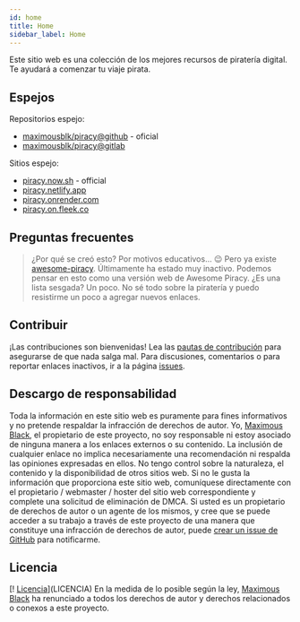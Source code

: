 ```yaml
---
id: home
title: Home
sidebar_label: Home
---
```


Este sitio web es una colección de los mejores recursos de piratería digital. Te ayudará a comenzar tu viaje pirata. 

## Espejos
Repositorios espejo:
- [maximousblk/piracy@github](https://github.com/maximousblk/piracy) - oficial
- [maximousblk/piracy@gitlab](https://gitlab.com/maximousblk/piracy)

Sitios espejo:
- [piracy.now.sh](https://piracy.now.sh/) - official
- [piracy.netlify.app](https://piracy.netlify.app/)
- [piracy.onrender.com](https://piracy.onrender.com/)
- [piracy.on.fleek.co](https://piracy.on.fleek.co/)

## Preguntas frecuentes
> ¿Por qué se creó esto?
Por motivos educativos... :wink:
> Pero ya existe [awesome-piracy](https://github.com/Igglybuff/awesome-piracy).
Últimamente ha estado muy inactivo. Podemos pensar en esto como una versión web de Awesome Piracy. 
> ¿Es una lista sesgada?
Un poco. No sé todo sobre la piratería y puedo resistirme un poco a agregar nuevos enlaces. 

## Contribuir
¡Las contribuciones son bienvenidas! Lea las [pautas de contribución](CONTRIBUTING.md) para asegurarse de que nada salga mal.
Para discusiones, comentarios o para reportar enlaces inactivos, ir a la página [issues](https://github.com/maximousblk/piracy/issues/). 

## Descargo de responsabilidad
Toda la información en este sitio web es puramente para fines informativos y no pretende respaldar la infracción de derechos de autor. Yo, [Maximous Black](https://maximousblk.now.sh/), el propietario de este proyecto, no soy responsable ni estoy asociado de ninguna manera a los enlaces externos o su contenido. La inclusión de cualquier enlace no implica necesariamente una recomendación ni respalda las opiniones expresadas en ellos. No tengo control sobre la naturaleza, el contenido y la disponibilidad de otros sitios web. Si no le gusta la información que proporciona este sitio web, comuníquese directamente con el propietario / webmaster / hoster del sitio web correspondiente y complete una solicitud de eliminación de DMCA.
Si usted es un propietario de derechos de autor o un agente de los mismos, y cree que se puede acceder a su trabajo a través de este proyecto de una manera que constituye una infracción de derechos de autor, puede [crear un issue de GitHub](https://github.com/maximousblk/piracy/issues/new) para notificarme.

## Licencia
[! [Licencia](https://img.shields.io/github/license/maximousblk/piracy?style=for-the-badge)](LICENCIA)
En la medida de lo posible según la ley, [Maximous Black](https://maximousblk.now.sh/) ha renunciado a todos los derechos de autor y derechos relacionados o conexos a este proyecto.

